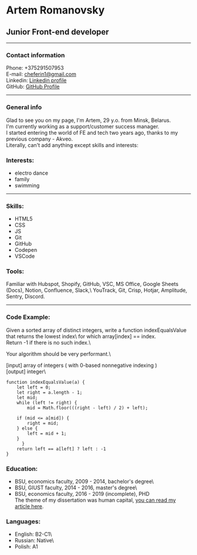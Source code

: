 # Artem Romanovsky

## Junior Front-end developer

***

### Contact information

Phone: +375291507953\
E-mail: cheferin1@gmail.com\
Linkedin: [Linkedin profile](https://www.linkedin.com/in/artem-romanovsky-9b257a185/)\
GitHub: [GitHub Profile](https://github.com/ArtemRomanovsky)

***

### General info

Glad to see you on my page, I'm Artem, 29 y.o. from Minsk, Belarus.\
I'm currently working as a support/customer success manager.\
I started entering the world of FE and tech two years ago, thanks to my previous company - Akveo.\
Literally, can't add anything except skills and interests:

### Interests: 
* electro dance
* family
* swimming

***

### Skills:

* HTML5
* CSS
* JS
* Git
* GitHub
* Codepen
* VSCode

### Tools:
Familiar with Hubspot, Shopify, GitHub, VSC, MS Office, Google Sheets (Docs), Notion, Confluence, Slack,\ YouTrack, Git, Crisp, Hotjar, Amplitude, Sentry, Discord.

***

### Code Example: 

Given a sorted array of distinct integers, write a function indexEqualsValue that returns the lowest index\ for which array[index] == index.\
Return -1 if there is no such index.\

Your algorithm should be very performant.\

[input] array of integers ( with 0-based nonnegative indexing )\
[output] integer\

```
function indexEqualsValue(a) {
    let left = 0;
    let right = a.length - 1;
    let mid;
    while (left != right) {
        mid = Math.floor(((right - left) / 2) + left);

    if (mid <= a[mid]) {
        right = mid;
    } else {
        left = mid + 1;
    }
      }
    return left == a[left] ? left : -1
}

```
### Education:

* BSU, economics faculty, 2009 - 2014, bachelor's degree\
* BSU, GIUST faculty, 2014 - 2016, master's degree\
* BSU, economics faculty, 2016 - 2019 (incomplete), PHD\
The theme of my dissertation was human capital, [you can read my article here](https://www.linkedin.com/in/artem-romanovsky-9b257a185/detail/treasury/education:596307254/?entityUrn=urn%3Ali%3Afsd_profileTreasuryMedia%3A(ACoAACuwTBYBu6bwl5NkAo25JOrfvFeOmbIZAjM%2C1559031026544)&section=education%3A596307254&treasuryCount=1).

### Languages:

* English: B2-C1\
* Russian: Native\
* Polish: A1




